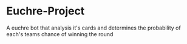 # Euchre-Project
A euchre bot that analysis it's cards and determines the probability of each's teams chance of winning the round
